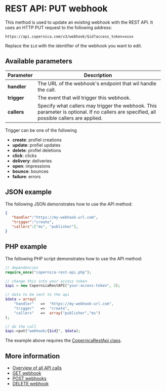 # REST API: PUT webhook

This method is used to update an existing webhook with the REST API. It uses 
an HTTP PUT request to the following address:

`https://api.copernica.com/v3/webhook/$id?access_token=xxxx`

Replace the `$id` with the identifier of the webhook you want to edit.

## Available parameters

| Parameter         | Description                                                                           |
|-------------------|---------------------------------------------------------------------------------------|
| **handler**       | The URL of the webhook's endpoint that wil handle the call.                                                                              |
| **trigger**       | The event that will trigger this webhook.                                                                                                |
| **callers**       | Specify what callers may trigger the webhook. This parameter is optional. If no callers are specified, all possible callers are applied. |

Trigger can be one of the following
* **create**: profiel creations
* **update**: profiel updates
* **delete**: profiel deletions
* **click**: clicks
* **delivery**: deliveries
* **open**: impressions
* **bounce**: bounces
* **failure**: errors

## JSON example

The following JSON demonstrates how to use the API method:

```json
{  
   "handler":"https://my-webhook-url.com",
   "trigger":"create",
   "callers":["ms", "publisher"],
}
```

## PHP example

The following PHP script demonstrates how to use the API method:

```php
// dependencies
require_once("copernica-rest-api.php");

// change this into your access token
$api = new CopernicaRestAPI("your-access-token", 3);

// data to be sent to the api
$data = array(
    "handler"   =>  "https://my-webhook-url.com",
    "trigger"   =>  "create",
    "callers"   =>  array("publisher","ms")
);

// do the call
$api->put("webhook/{$id}", $data);
```

The example above requires the [CopernicaRestApi class](rest-php).

## More information

- [Overview of all API calls](rest-api)
- [GET webhook](rest-get-webhook)
- [POST webhooks](rest-post-webhooks)
- [DELETE webhook](rest-delete-webhook)
